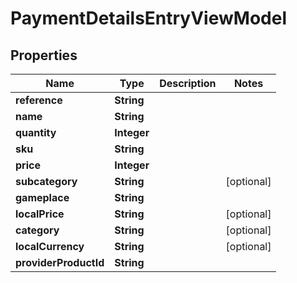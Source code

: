 

# PaymentDetailsEntryViewModel


## Properties

| Name | Type | Description | Notes |
|------------ | ------------- | ------------- | -------------|
|**reference** | **String** |  |  |
|**name** | **String** |  |  |
|**quantity** | **Integer** |  |  |
|**sku** | **String** |  |  |
|**price** | **Integer** |  |  |
|**subcategory** | **String** |  |  [optional] |
|**gameplace** | **String** |  |  |
|**localPrice** | **String** |  |  [optional] |
|**category** | **String** |  |  [optional] |
|**localCurrency** | **String** |  |  [optional] |
|**providerProductId** | **String** |  |  |



